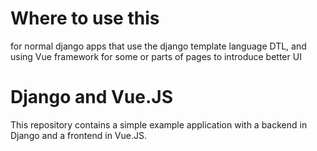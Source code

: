 # Where to use this
for normal django apps that use the  django template language DTL, and using Vue framework for some or parts of pages to introduce better UI

# Django and Vue.JS
This repository contains a simple example application with a backend in Django and a frontend in Vue.JS.
